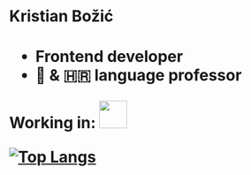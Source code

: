<!--[![Anurag's GitHub stats](https://github-readme-stats.vercel.app/api?username=KiX7777&theme=chartreuse-dark)](https://github.com/anuraghazra/github-readme-stats)-->


<h1>Kristian Božić<h1>
  <ul>
    <li>Frontend developer </li>
    <li>🏴󠁧󠁢󠁥󠁮󠁧󠁿 & 🇭🇷 language professor </li>
  </ul>
  
  <p>Working in:
  <img src="https://e7.pngegg.com/pngimages/837/140/png-clipart-html-5-logo-html5-grey-black-icons-logos-emojis-tech-companies.png" width=50  />
  </p>

[![Top Langs](https://github-readme-stats.vercel.app/api/top-langs/?username=KiX7777&layout=compact&theme=chartreuse-dark)](https://github.com/anuraghazra/github-readme-stats)


<!--
**KiX7777/KiX7777** is a ✨ _special_ ✨ repository because its `README.md` (this file) appears on your GitHub profile.

Here are some ideas to get you started:

- 🔭 I’m currently working on ...
- 🌱 I’m currently learning ...
- 👯 I’m looking to collaborate on ...
- 🤔 I’m looking for help with ...
- 💬 Ask me about ...
- 📫 How to reach me: ...
- 😄 Pronouns: ...
- ⚡ Fun fact: ...
-->
